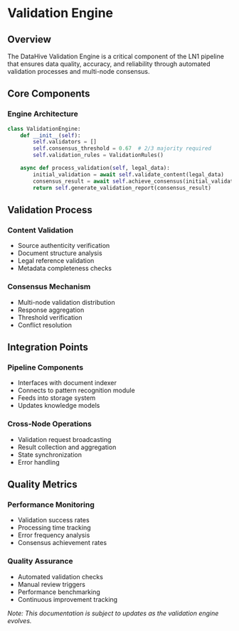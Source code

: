 # Validation Engine

## Overview

The DataHive Validation Engine is a critical component of the LN1 pipeline that ensures data quality, accuracy, and reliability through automated validation processes and multi-node consensus.

## Core Components

### Engine Architecture
```python
class ValidationEngine:
    def __init__(self):
        self.validators = []
        self.consensus_threshold = 0.67  # 2/3 majority required
        self.validation_rules = ValidationRules()

    async def process_validation(self, legal_data):
        initial_validation = await self.validate_content(legal_data)
        consensus_result = await self.achieve_consensus(initial_validation)
        return self.generate_validation_report(consensus_result)
```

## Validation Process

### Content Validation
- Source authenticity verification
- Document structure analysis
- Legal reference validation
- Metadata completeness checks

### Consensus Mechanism
- Multi-node validation distribution
- Response aggregation
- Threshold verification
- Conflict resolution

## Integration Points

### Pipeline Components
- Interfaces with document indexer
- Connects to pattern recognition module
- Feeds into storage system
- Updates knowledge models

### Cross-Node Operations
- Validation request broadcasting
- Result collection and aggregation
- State synchronization
- Error handling

## Quality Metrics

### Performance Monitoring
- Validation success rates
- Processing time tracking
- Error frequency analysis
- Consensus achievement rates

### Quality Assurance
- Automated validation checks
- Manual review triggers
- Performance benchmarking
- Continuous improvement tracking

*Note: This documentation is subject to updates as the validation engine evolves.*

